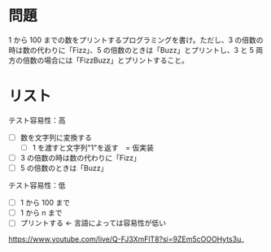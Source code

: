 # 問題

1 から 100 までの数をプリントするプログラミングを書け。ただし、3 の倍数の時は数の代わりに「Fizz」、5 の倍数のときは「Buzz」とプリントし、3 と 5 両方の倍数の場合には「FizzBuzz」とプリントすること。

# リスト

テスト容易性：高

- [ ] 数を文字列に変換する
  <!-- 上記だとテストが書きづらいので具体的なものに -->
  - [ ] 1 を渡すと文字列"1"を返す　= 仮実装
- [ ] 3 の倍数の時は数の代わりに「Fizz」
- [ ] 5 の倍数のときは「Buzz」

テスト容易性：低

- [ ] 1 から 100 まで
- [ ] 1 から n まで
- [ ] プリントする ← 言語によっては容易性が低い

https://www.youtube.com/live/Q-FJ3XmFlT8?si=9ZEm5cOOOHyts3u_
